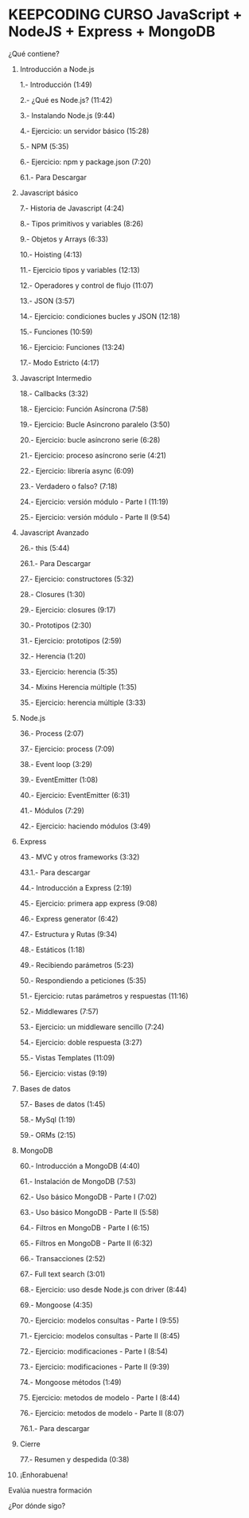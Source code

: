 # KEEPCODING CURSO JavaScript + NodeJS + Express + MongoDB

¿Qué contiene?

1. Introducción a Node.js
 
   1.- Introducción (1:49)
 
   2.- ¿Qué es Node.js? (11:42)
 
   3.- Instalando Node.js (9:44)
 
   4.- Ejercicio: un servidor básico (15:28)
 
   5.- NPM (5:35)
 
   6.- Ejercicio: npm y package.json (7:20)
 
   6.1.- Para Descargar
      
2. Javascript básico
 
   7.- Historia de Javascript (4:24)
 
   8.- Tipos primitivos y variables (8:26)
 
   9.- Objetos y Arrays (6:33)
 
   10.- Hoisting (4:13)
 
   11.- Ejercicio tipos y variables (12:13)
 
   12.- Operadores y control de flujo (11:07)
 
   13.- JSON (3:57)
 
   14.- Ejercicio: condiciones bucles y JSON (12:18)
 
   15.- Funciones (10:59)
 
   16.- Ejercicio: Funciones (13:24)
 
   17.- Modo Estricto (4:17)

3. Javascript Intermedio
 
   18.- Callbacks (3:32)
 
   18.- Ejercicio: Función Asíncrona (7:58)
 
   19.- Ejercicio: Bucle Asincrono paralelo (3:50)
 
   20.- Ejercicio: bucle asíncrono serie (6:28)
 
   21.- Ejercicio: proceso asíncrono serie (4:21)
 
   22.- Ejercicio: librería async (6:09)
 
   23.- Verdadero o falso? (7:18)
 
   24.- Ejercicio: versión módulo - Parte I (11:19)
 
   25.- Ejercicio: versión módulo - Parte II (9:54)

4. Javascript Avanzado
 
   26.- this (5:44)
 
   26.1.- Para Descargar
 
   27.- Ejercicio: constructores (5:32)
 
   28.- Closures (1:30)
 
   29.- Ejercicio: closures (9:17)
 
   30.- Prototipos (2:30)
 
   31.- Ejercicio: prototipos (2:59)
 
   32.- Herencia (1:20)
 
   33.- Ejercicio: herencia (5:35)
 
   34.- Mixins Herencia múltiple (1:35)
 
   35.- Ejercicio: herencia múltiple (3:33)

5. Node.js
 
   36.- Process (2:07)
 
   37.- Ejercicio: process (7:09)
 
   38.- Event loop (3:29)
 
   39.- EventEmitter (1:08)
 
   40.- Ejercicio: EventEmitter (6:31)
 
   41.- Módulos (7:29)
 
   42.- Ejercicio: haciendo módulos (3:49)

6. Express
 
   43.- MVC y otros frameworks (3:32)
 
   43.1.- Para descargar
 
   44.- Introducción a Express (2:19)
 
   45.- Ejercicio: primera app express (9:08)
 
   46.- Express generator (6:42)
 
   47.- Estructura y Rutas (9:34)
 
   48.- Estáticos (1:18)
 
   49.- Recibiendo parámetros (5:23)
 
   50.- Respondiendo a peticiones (5:35)
 
   51.- Ejercicio: rutas parámetros y respuestas (11:16)
 
   52.- Middlewares (7:57)
 
   53.- Ejercicio: un middleware sencillo (7:24)
 
   54.- Ejercicio: doble respuesta (3:27)
 
   55.- Vistas Templates (11:09)
 
   56.- Ejercicio: vistas (9:19)

7. Bases de datos
 
   57.- Bases de datos (1:45)
 
   58.- MySql (1:19)
 
   59.- ORMs (2:15)

8. MongoDB
 
   60.- Introducción a MongoDB (4:40)
 
   61.- Instalación de MongoDB (7:53)
 
   62.- Uso básico MongoDB - Parte I (7:02)
 
   63.- Uso básico MongoDB - Parte II (5:58)
 
   64.- Filtros en MongoDB - Parte I (6:15)
 
   65.- Filtros en MongoDB - Parte II (6:32)
 
   66.- Transacciones (2:52)
 
   67.- Full text search (3:01)
 
   68.- Ejercicio: uso desde Node.js con driver (8:44)
 
   69.- Mongoose (4:35)
 
   70.- Ejercicio: modelos consultas - Parte I (9:55)
 
   71.- Ejercicio: modelos consultas - Parte II (8:45)
 
   72.- Ejercicio: modificaciones - Parte I (8:54)
 
   73.- Ejercicio: modificaciones - Parte II (9:39)
 
   74.- Mongoose métodos (1:49)
 
   75. Ejercicio: metodos de modelo - Parte I (8:44)
 
   76.- Ejercicio: metodos de modelo - Parte II (8:07)
 
   76.1.- Para descargar
    
9. Cierre
 
   77.- Resumen y despedida (0:38)
  
10. ¡Enhorabuena!
 
   Evalúa nuestra formación
 
   ¿Por dónde sigo?
   
